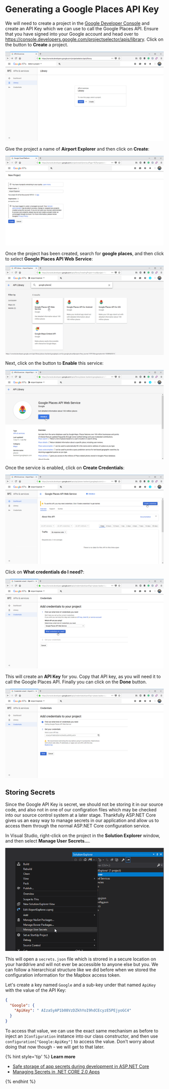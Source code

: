 # Generating a Google Places API Key

We will need to create a project in the [Google Developer Console](https://console.developers.google.com) and create an API Key which we can use to call the Google Places API. Ensure that you have signed into your Google account and head over to https://console.developers.google.com/projectselector/apis/library. Click on the button to **Create** a project.

![](google-1.png)

Give the project a name of **Airport Explorer** and then click on **Create**:

![](google-2.png)

Once the project has been created, search for **google places**, and then click to select **Google Places API Web Service**:

![](google-3.png)

Next, click on the button to **Enable** this service:

![](google-4.png)

Once the service is enabled, click on **Create Credentials**:

![](google-5.png)

Click on **What credentials do I need?**:

![](google-6.png)

This will create an **API Key** for you. Copy that API key, as you will need it to call the Google Places API. Finally you can click on the **Done** button.

![](google-7.png)

## Storing Secrets

Since the Google API Key is secret, we should not be storing it in our source code, and also not in one of our configration files which may be checked into our source control system at a later stage. Thankfully ASP.NET Core gives us an easy way to manage secrets in our application and allow us to access them through the normal ASP.NET Core configuration service. 

In Visual Studio, right-click on the project in the **Solution Explorer** window, and then select **Manage User Secrets...**. 

![](manage-user-secrets.png)

This will open a `secrets.json` file which is strored in a secure location on your harddrive and will not ever be accessible to anyone else but you. We can follow a hierarchical structure like we did before when we stored the configuration information for the Mapbox access token.

Let's create a key named `Google` and a sub-key under that named `ApiKey` with the value of the API Key:

```json
{
  "Google": {
    "ApiKey": " AIzaSyAP1b08VzDZkhYoI9hdCEcyzE5PEjyoGC4"
  }
}
```

To access that value, we can use the exact same mechanism as before to inject an `IConfiguration` instance into our class constructor, and then use `configuration["Google:ApiKey"]` to access the value. Don't worry about doing that now though - we will get to that later.

{% hint style='tip' %}
**Learn more**

* [Safe storage of app secrets during development in ASP.NET Core](https://docs.microsoft.com/en-us/aspnet/core/security/app-secrets?tabs=visual-studio)
* [Managing Secrets in .NET CORE 2.0 Apps](https://blogs.msdn.microsoft.com/mihansen/2017/09/10/managing-secrets-in-net-core-2-0-apps/)

{% endhint %}